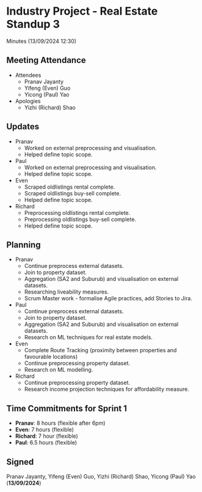 # Industry Project - Real Estate Standup 3
Minutes (13/09/2024 12:30)
## Meeting Attendance
- Attendees
  - Pranav Jayanty
  - Yifeng (Even) Guo
  - Yicong (Paul) Yao
- Apologies
  - Yizhi (Richard) Shao
## Updates
- Pranav
  - Worked on external preprocessing and visualisation.
  - Helped define topic scope.
- Paul
  - Worked on external preprocessing and visualisation.
  - Helped define topic scope.
- Even
  - Scraped oldlistings rental complete.
  - Scraped oldlistings buy-sell complete.
  - Helped define topic scope.
- Richard
  - Preprocessing oldlistings rental complete.
  - Preprocessing oldlistings buy-sell complete.
  - Helped define topic scope.
## Planning
- Pranav
  - Continue preprocess external datasets.
  - Join to property dataset.
  - Aggregation (SA2 and Suburub) and visualisation on external datasets.
  - Researching liveability measures.
  - Scrum Master work - formalise Agile practices, add Stories to Jira.
- Paul
  - Continue preprocess external datasets.
  - Join to property dataset.
  - Aggregation (SA2 and Suburub) and visualisation on external datasets.
  - Research on ML techniques for real estate models.
- Even
  - Complete Route Tracking (proximity between properties and favourable locations)
  - Continue preprocessing property dataset.
  - Research on ML modelling.
- Richard
  - Continue preprocessing property dataset.
  - Research income projection techniques for affordability measure.
## Time Commitments for Sprint 1
- **Pranav**: 8 hours (flexible after 6pm)
- **Even**: 7 hours (flexible)
- **Richard**: 7 hour (flexible)
- **Paul**: 6.5 hours (flexible)
## Signed
Pranav Jayanty, Yifeng (Even) Guo, Yizhi (Richard) Shao, Yicong (Paul) Yao (**13/09/2024**)
